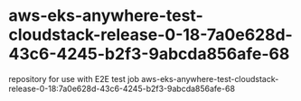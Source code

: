 # aws-eks-anywhere-test-cloudstack-release-0-18-7a0e628d-43c6-4245-b2f3-9abcda856afe-68
repository for use with E2E test job aws-eks-anywhere-test-cloudstack-release-0-18:7a0e628d-43c6-4245-b2f3-9abcda856afe-68
